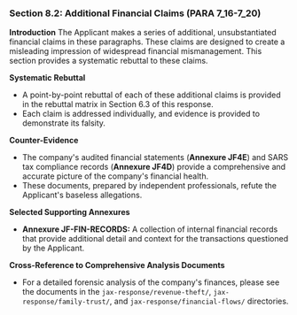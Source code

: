 ### Section 8.2: Additional Financial Claims (PARA 7_16-7_20)

**Introduction**
The Applicant makes a series of additional, unsubstantiated financial claims in these paragraphs. These claims are designed to create a misleading impression of widespread financial mismanagement. This section provides a systematic rebuttal to these claims.

**Systematic Rebuttal**
- A point-by-point rebuttal of each of these additional claims is provided in the rebuttal matrix in Section 6.3 of this response.
- Each claim is addressed individually, and evidence is provided to demonstrate its falsity.

**Counter-Evidence**
- The company's audited financial statements (**Annexure JF4E**) and SARS tax compliance records (**Annexure JF4D**) provide a comprehensive and accurate picture of the company's financial health.
- These documents, prepared by independent professionals, refute the Applicant's baseless allegations.

**Selected Supporting Annexures**
- **Annexure JF-FIN-RECORDS:** A collection of internal financial records that provide additional detail and context for the transactions questioned by the Applicant.

**Cross-Reference to Comprehensive Analysis Documents**
- For a detailed forensic analysis of the company's finances, please see the documents in the `jax-response/revenue-theft/`, `jax-response/family-trust/`, and `jax-response/financial-flows/` directories.
